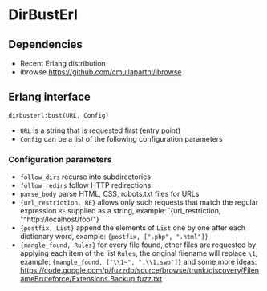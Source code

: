 DirBustErl
==========

Dependencies
------------

 - Recent Erlang distribution
 - ibrowse https://github.com/cmullaparthi/ibrowse

Erlang interface
----------------

	dirbusterl:bust(URL, Config)

 - `URL` is a string that is requested first (entry point)
 - `Config` can be a list of the following configuration parameters

### Configuration parameters

 - `follow_dirs` recurse into subdirectories
 - `follow_redirs` follow HTTP redirections
 - `parse_body` parse HTML, CSS, robots.txt files for URLs
 - `{url_restriction, RE}` allows only such requests that match the regular expression `RE` supplied as a string, example: `{url_restriction, "^http://localhost/foo/"}
 - `{postfix, List}` append the elements of `List` one by one after each dictionary word, example: `{postfix, [".php", ".html"]}`
 - `{mangle_found, Rules}` for every file found, other files are requested by applying each item of the list `Rules`, the original filename will replace `\1`, example: `{mangle_found, ["\\1~", ".\\1.swp"]}` and some more ideas: https://code.google.com/p/fuzzdb/source/browse/trunk/discovery/FilenameBruteforce/Extensions.Backup.fuzz.txt
